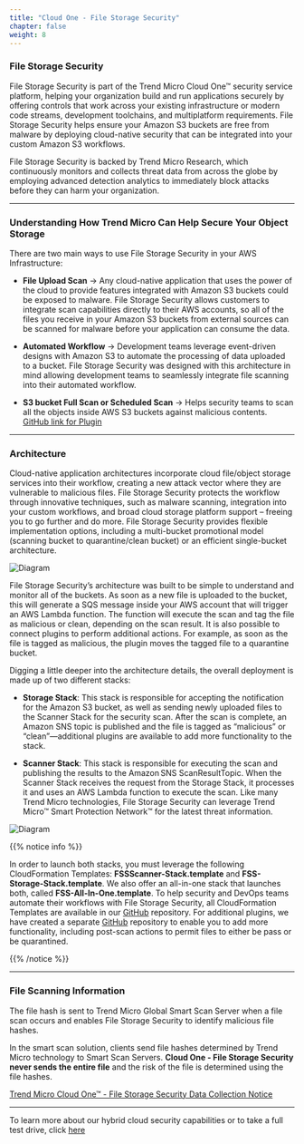 ```yaml
---
title: "Cloud One - File Storage Security"
chapter: false
weight: 8
---
```


### File Storage Security

File Storage Security is part of the Trend Micro Cloud One™ security service platform, helping your organization build and run applications securely by offering controls that work across your existing infrastructure or modern code streams, development toolchains, and multiplatform requirements. File Storage Security helps ensure your Amazon S3 buckets are free from malware by deploying cloud-native security that can be integrated into your custom Amazon S3 workflows.

File Storage Security is backed by Trend Micro Research, which continuously monitors and collects threat data from across the globe by employing advanced detection analytics to immediately block attacks before they can harm your organization.

----

### Understanding How Trend Micro Can Help Secure Your Object Storage

There are two main ways to use File Storage Security in your AWS Infrastructure:

- <b>File Upload Scan</b> -> Any cloud-native application that uses the power of the cloud to provide features integrated with Amazon S3 buckets could be exposed to malware. File Storage Security allows customers to integrate scan capabilities directly to their AWS accounts, so all of the files you receive in your Amazon S3 buckets from external sources can be scanned for malware before your application can consume the data.

- <b>Automated Workflow</b> -> Development teams leverage event-driven designs with Amazon S3 to automate the processing of data uploaded to a bucket. File Storage Security was designed with this architecture in mind allowing development teams to seamlessly integrate file scanning into their automated workflow.

- <b>S3 bucket Full Scan or Scheduled Scan</b> -> Helps security teams to scan all the objects inside AWS S3 buckets against malicious contents.
[GitHub link for Plugin](https://github.com/trendmicro/cloudone-filestorage-plugins/tree/master/scan-triggers/aws-python-bucket-full-and-scheduled-scan)

----

### Architecture

Cloud-native application architectures incorporate cloud file/object storage services into their workflow, creating a new attack vector where they are vulnerable to malicious files. File Storage Security protects the workflow through innovative techniques, such as malware scanning, integration into your custom workflows, and broad cloud storage platform support – freeing you to go further and do more. File Storage Security provides flexible implementation options, including a
multi-bucket promotional model (scanning bucket to quarantine/clean bucket)
or an efficient single-bucket architecture. 


![Diagram](/images/fss.png)


File Storage Security’s architecture was built to be simple to understand and monitor all of the buckets. As soon as a new file is uploaded to the bucket, this will generate a SQS message inside your AWS account that will trigger an AWS Lambda function. The function will execute the scan and tag the file as malicious or clean, depending on the scan result. It is also possible to connect plugins to perform additional actions. For example, as soon as the file is tagged as malicious, the plugin moves the tagged file to a quarantine bucket.

Digging a little deeper into the architecture details, the overall deployment is made up of two different stacks:

- <b>Storage Stack</b>: This stack is responsible for accepting the notification for the Amazon S3 bucket, as well as sending newly uploaded files to the Scanner Stack for the security scan. After the scan is complete, an Amazon SNS topic is published and the file is tagged as “malicious” or “clean”—additional plugins are available to add more functionality to the stack.

- <b>Scanner Stack</b>: This stack is responsible for executing the scan and publishing the results to the Amazon SNS ScanResultTopic. When the Scanner Stack receives the request from the Storage Stack, it processes it and uses an AWS Lambda function to execute the scan. Like many Trend Micro technologies, File Storage Security can leverage Trend Micro™ Smart Protection Network™ for the latest threat information.

![Diagram](/images/fss_architecture.png)

{{% notice info %}}
<p style='text-align: left;'>
In order to launch both stacks, you must leverage the following CloudFormation Templates: <b>FSSScanner-Stack.template</b> and <b>FSS-Storage-Stack.template</b>. We also offer an all-in-one stack that launches both, called <b>FSS-All-In-One.template</b>. To help security and DevOps teams automate their workflows with File Storage Security, all CloudFormation Templates are available in our <a href="https://github.com/trendmicro/cloudone-filestorage-deployment-templates/tree/master/aws">GitHub</a> repository. For additional plugins, we have created a separate <a href="https://github.com/trendmicro/cloudone-filestorage-plugins/tree/master/post-scan-actions">GitHub</a> repository to enable you to add more functionality, including post-scan actions to permit files to either be pass or be quarantined.
</p>
{{% /notice %}}

---

### File Scanning Information

The file hash is sent to Trend Micro Global Smart Scan Server when a file scan occurs and enables File Storage Security to identify malicious file hashes.

In the smart scan solution, clients send file hashes determined by Trend Micro technology to Smart Scan Servers. **Cloud One - File Storage Security never sends the entire file** and the risk of the file is determined using the file hashes.

[Trend Micro Cloud One™ - File Storage Security Data Collection Notice](https://success.trendmicro.com/solution/000258113)

---

To learn more about our hybrid cloud security capabilities or to take a full test drive, click <a href="https://www.trendmicro.com/cloudone">here</a>
